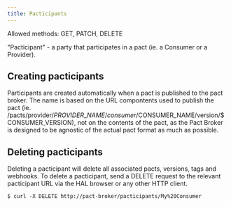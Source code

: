 ```yaml
---
title: Pacticipants
---
```


Allowed methods: GET, PATCH, DELETE

"Pacticipant" - a party that participates in a pact \(ie. a Consumer or a Provider\).

## Creating pacticipants

Participants are created automatically when a pact is published to the pact broker. The name is based on the URL compontents used to publish the pact \(ie. /pacts/provider/$PROVIDER\_NAME/consumer/$CONSUMER\_NAME/version/$CONSUMER\_VERSION\), not on the contents of the pact, as the Pact Broker is designed to be agnostic of the actual pact format as much as possible.

## Deleting pacticipants

Deleting a pacticipant will delete all associated pacts, versions, tags and webhooks. To delete a pacticipant, send a DELETE request to the relevant pacticipant URL via the HAL browser or any other HTTP client.

```text
$ curl -X DELETE http://pact-broker/pacticipants/My%20Consumer
```

